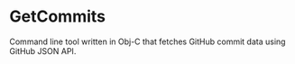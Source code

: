 # GetCommits
Command line tool written in Obj-C that fetches GitHub commit data using GitHub JSON API.
